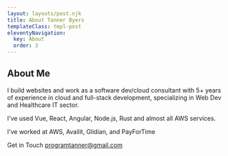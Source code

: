 ```yaml
---
layout: layouts/post.njk
title: About Tanner Byers
templateClass: tmpl-post
eleventyNavigation:
  key: About
  order: 3
---
```


## About Me

 I build websites and work as a software dev/cloud consultant with 5+ years of experience in cloud and full-stack development, specializing in Web Dev and Healthcare IT sector. 
 
 I've used Vue, React, Angular, Node.js, Rust and almost all AWS services.

I've worked at AWS, Availit, Glidian, and PayForTime

Get in Touch
programtanner@gmail.com
